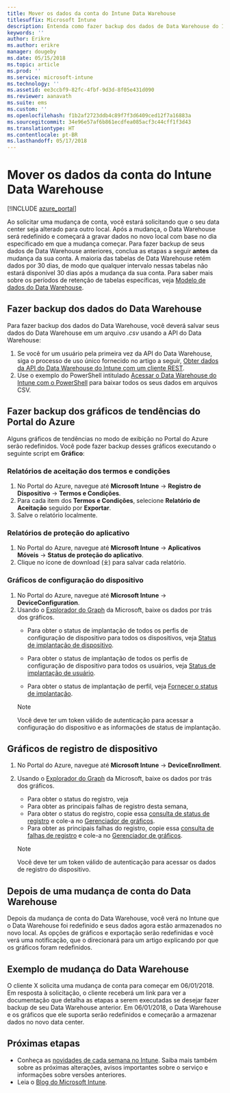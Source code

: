 ```yaml
---
title: Mover os dados da conta do Intune Data Warehouse
titlesuffix: Microsoft Intune
description: Entenda como fazer backup dos dados de Data Warehouse do Intune ao mover a sua conta.
keywords: ''
author: Erikre
ms.author: erikre
manager: dougeby
ms.date: 05/15/2018
ms.topic: article
ms.prod: ''
ms.service: microsoft-intune
ms.technology: ''
ms.assetid: ee3ccbf9-82fc-4fbf-9d3d-8f05e431d090
ms.reviewer: aanavath
ms.suite: ems
ms.custom: ''
ms.openlocfilehash: f1b2af2723ddb4c89f7f3d6409ced12f7a16883a
ms.sourcegitcommit: 34e96e57af6b861ecdfea085acf3c44cff1f3d43
ms.translationtype: HT
ms.contentlocale: pt-BR
ms.lasthandoff: 05/17/2018
---
```

# <a name="move-your-intune-data-warehouse-account-data"></a>Mover os dados da conta do Intune Data Warehouse 

[!INCLUDE [azure_portal](./includes/azure_portal.md)]

Ao solicitar uma mudança de conta, você estará solicitando que o seu data center seja alterado para outro local. Após a mudança, o Data Warehouse será redefinido e começará a gravar dados no novo local com base no dia especificado em que a mudança começar. Para fazer backup de seus dados de Data Warehouse anteriores, conclua as etapas a seguir **antes** da mudança da sua conta. A maioria das tabelas de Data Warehouse retém dados por 30 dias, de modo que qualquer intervalo nessas tabelas não estará disponível 30 dias após a mudança da sua conta. Para saber mais sobre os períodos de retenção de tabelas específicas, veja [Modelo de dados do Data Warehouse](reports-ref-data-model.md). 

## <a name="back-up-your-data-warehouse-data"></a>Fazer backup dos dados do Data Warehouse 

Para fazer backup dos dados do Data Warehouse, você deverá salvar seus dados do Data Warehouse em um arquivo *.csv* usando a API do Data Warehouse:  

1. Se você for um usuário pela primeira vez da API do Data Warehouse, siga o processo de uso único fornecido no artigo a seguir, [Obter dados da API do Data Warehouse do Intune com um cliente REST](reports-proc-data-rest.md).
2. Use o exemplo do PowerShell intitulado [Acessar o Data Warehouse do Intune com o PowerShell](https://github.com/Microsoft/Intune-Data-Warehouse/tree/master/Samples/PowerShell) para baixar todos os seus dados em arquivos CSV. 

## <a name="back-up-your-trend-charts-from-the-azure-portal"></a>Fazer backup dos gráficos de tendências do Portal do Azure

Alguns gráficos de tendências no modo de exibição no Portal do Azure serão redefinidos. Você pode fazer backup desses gráficos executando o seguinte script em **Gráfico**:   

### <a name="terms--conditions-acceptance-reports"></a>Relatórios de aceitação dos termos e condições
1. No Portal do Azure, navegue até **Microsoft Intune** -> **Registro de Dispositivo** -> **Termos e Condições**.
2. Para cada item dos **Termos e Condições**, selecione **Relatório de Aceitação** seguido por **Exportar**.
3. Salve o relatório localmente.
 
### <a name="app-protection-reports"></a>Relatórios de proteção do aplicativo  
1. No Portal do Azure, navegue até **Microsoft Intune** -> **Aplicativos Móveis** -> **Status de proteção do aplicativo**.
2. Clique no ícone de download (⤓) para salvar cada relatório.

### <a name="device-configuration-charts"></a>Gráficos de configuração do dispositivo 
1. No Portal do Azure, navegue até **Microsoft Intune** -> **DeviceConfiguration**.
2. Usando o [Explorador do Graph](https://developer.microsoft.com/graph/graph-explorer) da Microsoft, baixe os dados por trás dos gráficos. 
    - Para obter o status de implantação de todos os perfis de configuração de dispositivo para todos os dispositivos, veja [Status de implantação de dispositivo](https://graph.microsoft.com/beta/reports/deviceConfigurationDeviceActivity/content).

    - Para obter o status de implantação de todos os perfis de configuração de dispositivo para todos os usuários, veja [Status de implantação de usuário](https://graph.microsoft.com/beta/reports/deviceConfigurationUserActivity/content).

    - Para obter o status de implantação de perfil, veja [Fornecer o status de implantação](https://graph.microsoft.com/beta/deviceManagement/deviceConfigurations?$select=id,displayName,lastModifiedDateTime,deviceStatusOverview&$expand=deviceStatusOverview).
  
    > [!NOTE]
    > Você deve ter um token válido de autenticação para acessar a configuração do dispositivo e as informações de status de implantação.

## <a name="device-enrollment-charts"></a>Gráficos de registro de dispositivo
1. No Portal do Azure, navegue até **Microsoft Intune** -> **DeviceEnrollment**.
2. Usando o [Explorador do Graph](https://developer.microsoft.com/graph/graph-explorer) da Microsoft, baixe os dados por trás dos gráficos.
    - Para obter o status do registro, veja 
    - Para obter as principais falhas de registro desta semana, 
    - Para obter o status do registro, copie essa [consulta de status de registro](https://graph.microsoft.com/beta/reports/managedDeviceEnrollmentFailureTrends()/content) e cole-a no [Gerenciador de gráficos](https://developer.microsoft.com/graph/graph-explorer).
    - Para obter as principais falhas do registro, copie essa [consulta de falhas de registro](https://graph.microsoft.com/beta/reports/managedDeviceEnrollmentTopFailures(period=null)/content) e cole-a no [Gerenciador de gráficos](https://developer.microsoft.com/graph/graph-explorer).

    > [!NOTE]
    > Você deve ter um token válido de autenticação para acessar os dados de registro do dispositivo. 

## <a name="after-a-data-warehouse-account-move"></a>Depois de uma mudança de conta do Data Warehouse

Depois da mudança de conta do Data Warehouse, você verá no Intune que o Data Warehouse foi redefinido e seus dados agora estão armazenados no novo local. As opções de gráficos e exportação serão redefinidas e você verá uma notificação, que o direcionará para um artigo explicando por que os gráficos foram redefinidos.  

## <a name="data-warehouse-move-example"></a>Exemplo de mudança do Data Warehouse 

O cliente X solicita uma mudança de conta para começar em 06/01/2018. Em resposta à solicitação, o cliente receberá um link para ver a documentação que detalha as etapas a serem executadas se desejar fazer backup de seu Data Warehouse anterior. Em 06/01/2018, o Data Warehouse e os gráficos que ele suporta serão redefinidos e começarão a armazenar dados no novo data center. 

## <a name="next-steps"></a>Próximas etapas

 - Conheça as [novidades de cada semana no Intune](whats-new.md). Saiba mais também sobre as próximas alterações, avisos importantes sobre o serviço e informações sobre versões anteriores.
 - Leia o [Blog do Microsoft Intune](http://go.microsoft.com/fwlink/?LinkID=273882).
